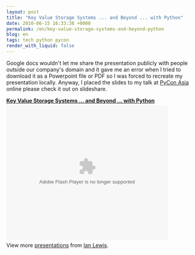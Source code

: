 ```yaml
---
layout: post
title: "Key Value Storage Systems ... and Beyond ... with Python"
date: 2010-06-15 16:33:38 +0000
permalink: /en/key-value-storage-systems-and-beyond-python
blog: en
tags: tech python pycon
render_with_liquid: false
---
```


<p>Google docs wouldn't let me share the presentation publicly with people outside our company's domain and it gave me an error when I tried to download it as a Powerpoint file or PDF so I was forced to recreate my presentation locally. Anyway, I placed the slides to my talk at <a href="http://pycon.sit.rp.sg/">PyCon Asia</a> online please check it out on slideshare.</p>

<div style="width:425px" id="__ss_4503000"><strong style="display:block;margin:12px 0 4px"><a href="http://www.slideshare.net/IanMLewis/key-value-4503000" title="Key Value Storage Systems ... and Beyond ... with Python">Key Value Storage Systems ... and Beyond ... with Python</a></strong><object id="__sse4503000" width="425" height="355"><param name="movie" value="http://static.slidesharecdn.com/swf/ssplayer2.swf?doc=key-value-100615000044-phpapp02&stripped_title=key-value-4503000" /><param name="allowFullScreen" value="true"/><param name="allowScriptAccess" value="always"/><embed name="__sse4503000" src="http://static.slidesharecdn.com/swf/ssplayer2.swf?doc=key-value-100615000044-phpapp02&stripped_title=key-value-4503000" type="application/x-shockwave-flash" allowscriptaccess="always" allowfullscreen="true" width="425" height="355"></embed></object><div style="padding:5px 0 12px">View more <a href="http://www.slideshare.net/">presentations</a> from <a href="http://www.slideshare.net/IanMLewis">Ian Lewis</a>.</div></div>

